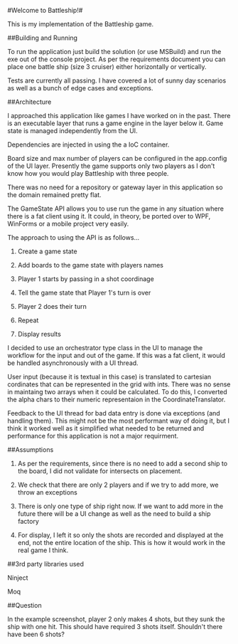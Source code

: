 #Welcome to Battleship!#

This is my implementation of the Battleship game.

##Building and Running

To run the application just build the solution (or use MSBuild) and run the exe out of the console project.  As per the requirements document you can place one battle ship (size 3 cruiser) either horizontally or vertically.

Tests are currently all passing. I have covered a lot of sunny day scenarios as well as a bunch of edge cases and exceptions.

##Architecture

I approached this application like games I have worked on in the past. There is an executable layer that runs a game engine in the layer below it. Game state is managed independently from the UI. 

Dependencies are injected in using the a IoC container.

Board size and max number of players can be configured in the app.config of the UI layer.  Presently the game supports only two players as I don't know how you would play Battleship with three people.

There was no need for a repository or gateway layer in this application so the domain remained pretty flat. 

The GameState API allows you to use run the game in any situation where there is a fat client using it. It could, in theory, be ported over to WPF, WinForms or a mobile project very easily.

The approach to using the API is as follows...

1) Create a game state

2) Add boards to the game state with players names

3) Player 1 starts by passing in a shot coordinage

4) Tell the game state that Player 1's turn is over

5) Player 2 does their turn

6) Repeat

7) Display results

I decided to use an orchestrator type class in the UI to manage the workflow for the input and out of the game. If this was a fat client, it would be handled asynchronously with a UI thread.

User input (because it is textual in this case) is translated to cartesian cordinates that can be represented in the grid with ints. There was no sense in maintaing two arrays when it could be calculated. To do this, I converted the alpha chars to their numeric representaion in the CoordinateTranslator.

Feedback to the UI thread for bad data entry is done via exceptions (and handling them). This might not be the most performant way of doing it, but I think it worked well as it simplified what needed to be returned and performance for this application is not a major requirment.

##Assumptions

1) As per the requirements, since there is no need to add a second ship to the board, I did not validate for intersects on placement.

2) We check that there are only 2 players and if we try to add more, we throw an exceptions

3) There is only one type of ship right now. If we want to add more in the future there will be a UI change as well as the need to build a ship factory

4) For display, I left it so only the shots are recorded and displayed at the end, not the entire location of the ship.  This is how it would work in the real game I think.

##3rd party libraries used

Ninject

Moq

##Question

In the example screenshot, player 2 only makes 4 shots, but they sunk the ship with one hit.  This should have required 3 shots itself.  Shouldn't there have been 6 shots?